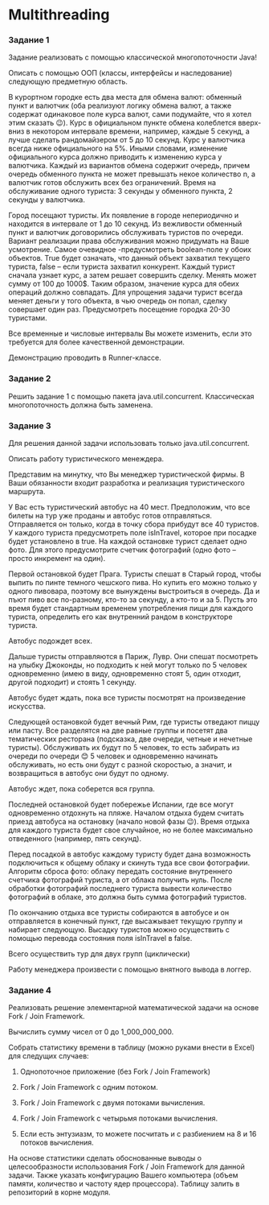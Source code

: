 # Multithreading


### Задание 1

Задание реализовать с помощью классической многопоточности Java!

Описать с помощью ООП (классы, интерфейсы и наследование) следующую предметную область.

В курортном городке есть два места для обмена валют: обменный пункт и валютчик (оба реализуют логику обмена валют, а также содержат одинаковое поле курса валют, сами подумайте, что я хотел этим сказать 😉). Курс в официальном пункте обмена колеблется вверх-вниз в некотором интервале времени, например, каждые 5 секунд, а лучше сделать рандомайзером от 5 до 10 секунд. Курс у валютчика всегда ниже официального на 5%. Иными словами, изменение официального курса должно приводить к изменению курса у валютчика. Каждый из вариантов обмена содержит очередь, причем очередь обменного пункта не может превышать некое количество n, а валютчик готов обслужить всех без ограничений. Время на обслуживание одного туриста: 3 секунды у обменного пункта, 2 секунды у валютчика.

Город посещают туристы. Их появление в городе непериодично и находится в интервале от 1 до 10 секунд. Из вежливости обменный пункт и валютчик договорились обслуживать туристов по очереди. Вариант реализации права обслуживания можно придумать на Ваше усмотрение. Самое очевидное -предусмотреть boolean-поле у обоих объектов. True будет означать, что данный объект захватил текущего туриста, false – если туриста захватил конкурент. Каждый турист сначала узнает курс, а затем решает совершить сделку. Менять может сумму от 100 до 1000$. Таким образом, значение курса для обеих операций должно совпадать. Для упрощения задачи турист всегда меняет деньги у того объекта, в чью очередь он попал, сделку совершает один раз. Предусмотреть посещение городка 20-30 туристами.

Все временные и числовые интервалы Вы можете изменить, если это требуется для более качественной демонстрации.

Демонстрацию проводить в Runner-классе.


### Задание 2

Решить задание 1 с помощью пакета java.util.concurrent. Классическая многопоточность должна быть заменена.


### Задание 3

Для решения данной задачи использовать только java.util.concurrent.

Описать работу туристического менеждера.

Представим на минутку, что Вы менеджер туристической фирмы. В Ваши обязанности входит разработка и реализация туристического маршрута. 

У Вас есть туристический автобус на 40 мест.  Предположим, что все билеты на тур уже проданы и автобус готов отправляться. Отправляется он только, когда в точку сбора прибудут все 40 туристов. У каждого туриста предусмотреть поле isInTravel, которое при посадке будет установлено в true. На каждой остановке турист сделает одно фото. Для этого предусмотрите счетчик фотографий (одно фото – просто инкремент на один).

Первой остановкой будет Прага. Туристы спешат в Старый город, чтобы выпить по пинте темного чешского пива. Но купить его можно только у одного пивовара, поэтому все вынуждены выстроиться в очередь. Да и пъют пиво все по-разному, кто-то за секунду, а кто-то и за 5. Пусть это время будет стандартным временем употребления пищи для каждого туриста, определить его как внутренний рандом в конструкторе туриста.

Автобус подождет всех.

Дальше туристы отправляются в Париж, Лувр. Они спешат посмотреть на улыбку Джоконды, но подходить к ней могут только по 5 человек одновременно (имею в виду, одновременно стоят 5, один отходит, другой подходит) и стоять 1 секунду.

Автобус будет ждать, пока все туристы посмотрят на произведение искусства.

Следующей остановкой будет вечный Рим, где туристы отведают пиццу или пасту. Все разделятся на две равные группы и посетят два тематических ресторана (подсказка, две очереди, четные и нечетные туристы). Обслуживать их будут по 5 человек, то есть забирать из очереди по очереди 😊 5 человек и одновременно начинать обслуживать, но есть они будут с разной скоростью, а значит, и возвращиться в автобус они будут по одному.

Автобус ждет, пока соберется вся группа.

Последней остановкой будет побережье Испании, где все могут одновременно отдохнуть на пляже. Началом отдыха будем считать приезд автобуса на остановку (начало новой фазы 😉). Время отдыха для каждого туриста будет свое случайное, но не более максимально отведенного (например, пять секунд).

Перед посадкой в автобус каждому туристу будет дана возможность подключиться к общему облаку и скинуть туда все свои фотографии. Алгоритм сброса фото: облаку передать состояние внутреннего счетчика фотографий туриста, а от облака получить нуль. После обработки фотографий последнего туриста вывести количество фотографий в облаке, это должна быть сумма фотографий туристов.

По окончанию отдыха все туристы собираются в автобусе и он отправляется в конечный пункт, где высажывает текущую группу и набирает следующую. Высадку туристов можно осуществить с помощью перевода состояния поля isInTravel в false.

Всего осуществить тур для двух групп (циклически)

Работу менеджера произвести с помощью внятного вывода в логгер.



### Задание 4

Реализовать решение элементарной математической задачи на основе Fork / Join Framework.

Вычислить сумму чисел от 0 до 1_000_000_000. 

Собрать статистику времени в таблицу (можно руками внести в Excel) для следущих случаев:

1. Однопоточное приложение (без Fork / Join Framework)

2. Fork / Join Framework с одним потоком.

3. Fork / Join Framework с двумя потоками вычисления.

4. Fork / Join Framework с четырьмя потоками вычисления.

5. Если есть энтузиазм, то можете посчитать и с разбиением на 8 и 16 потоков вычисления.

На основе статистики сделать обоснованные выводы о целесообразности использования Fork / Join Framework для данной задачи. Также указать конфигурацию Вашего компьютера (объем памяти, количество и частоту ядер процессора). Таблицу залить в репозиторий в корне модуля.
